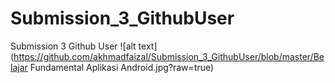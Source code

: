 # Submission_3_GithubUser
Submission 3 Github User
![alt text](https://github.com/akhmadfaizal/Submission_3_GithubUser/blob/master/Belajar Fundamental Aplikasi Android.jpg?raw=true)
